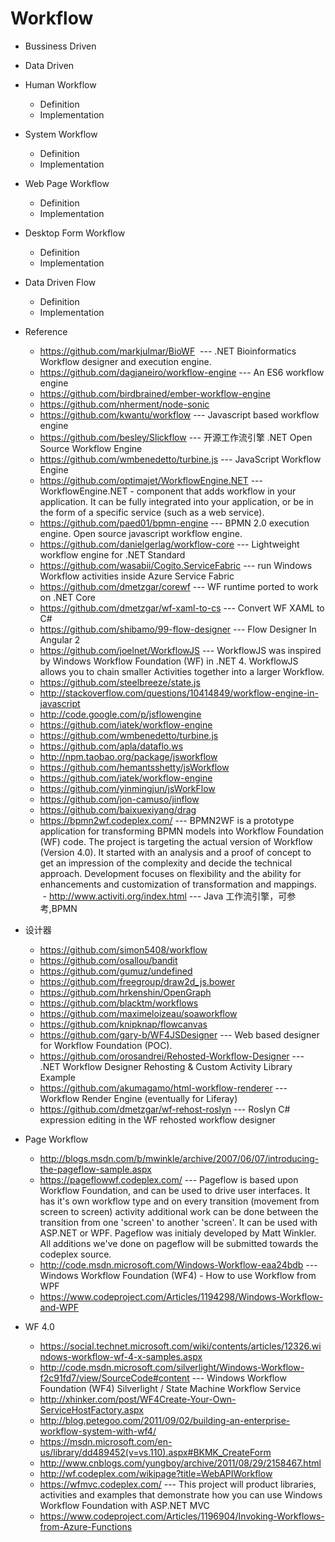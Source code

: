 # Workflow
* Bussiness Driven
* Data Driven
* Human Workflow
  - Definition 
  - Implementation
* System Workflow
  - Definition 
  - Implementation
* Web Page Workflow
  - Definition 
  - Implementation
* Desktop Form Workflow
  - Definition 
  - Implementation
* Data Driven Flow
  - Definition 
  - Implementation
* Reference
  - https://github.com/markjulmar/BioWF  --- .NET Bioinformatics Workflow designer and execution engine. 
  - https://github.com/dagjaneiro/workflow-engine --- An ES6 workflow engine 
  - https://github.com/birdbrained/ember-workflow-engine
  - https://github.com/nherment/node-sonic
  - https://github.com/kwantu/workflow --- Javascript based workflow engine 
  - https://github.com/besley/Slickflow --- 开源工作流引擎 .NET Open Source Workflow Engine 
  - https://github.com/wmbenedetto/turbine.js --- JavaScript Workflow Engine 
  - https://github.com/optimajet/WorkflowEngine.NET --- WorkflowEngine.NET - component that adds workflow in your application. It can be fully integrated into your application, or be in the form of a specific service (such as a web service). 
  - https://github.com/paed01/bpmn-engine --- BPMN 2.0 execution engine. Open source javascript workflow engine.
  - https://github.com/danielgerlag/workflow-core --- Lightweight workflow engine for .NET Standard 
  - https://github.com/wasabii/Cogito.ServiceFabric  --- run Windows Workflow activities inside Azure Service Fabric
  - https://github.com/dmetzgar/corewf --- WF runtime ported to work on .NET Core 
  - https://github.com/dmetzgar/wf-xaml-to-cs --- Convert WF XAML to C#
  - https://github.com/shibamo/99-flow-designer --- Flow Designer In Angular 2 
  - https://github.com/joelnet/WorkflowJS --- WorkflowJS was inspired by Windows Workflow Foundation (WF) in .NET 4. WorkflowJS allows you to chain smaller Activities together into a larger Workflow.
  - https://github.com/steelbreeze/state.js
  - http://stackoverflow.com/questions/10414849/workflow-engine-in-javascript
  - http://code.google.com/p/jsflowengine
  - https://github.com/iatek/workflow-engine
  - https://github.com/wmbenedetto/turbine.js
  - https://github.com/apla/dataflo.ws
  - http://npm.taobao.org/package/jsworkflow
  - https://github.com/hemantsshetty/jsWorkflow
  - https://github.com/iatek/workflow-engine
  - https://github.com/yinmingjun/jsWorkFlow
  - https://github.com/jon-camuso/jinflow
  - https://github.com/baixuexiyang/drag 
  - https://bpmn2wf.codeplex.com/ --- BPMN2WF is a prototype application for transforming BPMN models into Workflow Foundation (WF) code. The project is targeting the actual version of Workflow (Version 4.0). It started with an analysis and a proof of concept to get an impression of the complexity and decide the technical approach. Development focuses on flexibility and the ability for enhancements and customization of transformation and mappings.
  - http://www.activiti.org/index.html --- Java 工作流引擎，可参考,BPMN

* 设计器
  - https://github.com/simon5408/workflow
  - https://github.com/osallou/bandit
  - https://github.com/gumuz/undefined
  - https://github.com/freegroup/draw2d_js.bower
  - https://github.com/hrkenshin/OpenGraph
  - https://github.com/blacktm/workflows
  - https://github.com/maximeloizeau/soaworkflow
  - https://github.com/knipknap/flowcanvas
  - https://github.com/gary-b/WF4JSDesigner --- Web based designer for Workflow Foundation (POC). 
  - https://github.com/orosandrei/Rehosted-Workflow-Designer --- .NET Workflow Designer Rehosting & Custom Activity Library Example  
  - https://github.com/akumagamo/html-workflow-renderer --- Workflow Render Engine (eventually for Liferay)
  - https://github.com/dmetzgar/wf-rehost-roslyn --- Roslyn C# expression editing in the WF rehosted workflow designer
  
 * Page Workflow
   - http://blogs.msdn.com/b/mwinkle/archive/2007/06/07/introducing-the-pageflow-sample.aspx
   - https://pageflowwf.codeplex.com/  --- Pageflow is based upon Workflow Foundation, and can be used to drive user interfaces. It has it's own workflow type and on every transition (movement from screen to screen) activity additional work can be done between the transition from one 'screen' to another 'screen'.
It can be used with ASP.NET or WPF.
Pageflow was initialy developed by Matt Winkler.
All additions we've done on pageflow will be submitted towards the codeplex source.
   - http://code.msdn.microsoft.com/Windows-Workflow-eaa24bdb  --- Windows Workflow Foundation (WF4) - How to use Workflow from WPF
   - https://www.codeproject.com/Articles/1194298/Windows-Workflow-and-WPF
 * WF 4.0
   - https://social.technet.microsoft.com/wiki/contents/articles/12326.windows-workflow-wf-4-x-samples.aspx
   - http://code.msdn.microsoft.com/silverlight/Windows-Workflow-f2c91fd7/view/SourceCode#content --- Windows Workflow Foundation (WF4) Silverlight / State Machine Workflow Service
   - http://xhinker.com/post/WF4Create-Your-Own-ServiceHostFactory.aspx
   - http://blog.petegoo.com/2011/09/02/building-an-enterprise-workflow-system-with-wf4/
   - https://msdn.microsoft.com/en-us/library/dd489452(v=vs.110).aspx#BKMK_CreateForm
   - http://www.cnblogs.com/yungboy/archive/2011/08/29/2158467.html
   - http://wf.codeplex.com/wikipage?title=WebAPIWorkflow
   - https://wfmvc.codeplex.com/ --- This project will product libraries, activities and examples that demonstrate how you can use Windows Workflow Foundation with ASP.NET MVC
   - https://www.codeproject.com/Articles/1196904/Invoking-Workflows-from-Azure-Functions
  
